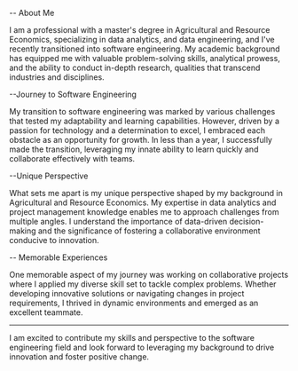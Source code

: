 -- About Me

I am a professional with a master's degree in Agricultural and Resource Economics, specializing in data analytics, and data engineering, and I've recently transitioned into software engineering. My academic background has equipped me with valuable problem-solving skills, analytical prowess, and the ability to conduct in-depth research, qualities that transcend industries and disciplines.

--Journey to Software Engineering

My transition to software engineering was marked by various challenges that tested my adaptability and learning capabilities. However, driven by a passion for technology and a determination to excel, I embraced each obstacle as an opportunity for growth. In less than a year, I successfully made the transition, leveraging my innate ability to learn quickly and collaborate effectively with teams.

--Unique Perspective

What sets me apart is my unique perspective shaped by my background in Agricultural and Resource Economics. My expertise in data analytics and project management knowledge enables me to approach challenges from multiple angles. I understand the importance of data-driven decision-making and the significance of fostering a collaborative environment conducive to innovation.

-- Memorable Experiences

One memorable aspect of my journey was working on collaborative projects where I applied my diverse skill set to tackle complex problems. Whether developing innovative solutions or navigating changes in project requirements, I thrived in dynamic environments and emerged as an excellent teammate.
****

I am excited to contribute my skills and perspective to the software engineering field and look forward to leveraging my background to drive innovation and foster positive change.
